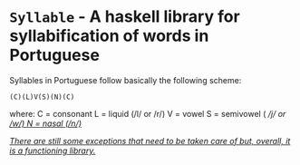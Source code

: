 # `Syllable` - A haskell library for syllabification of words in Portuguese

Syllables in Portuguese follow basically the following scheme:

    (C)(L)V(S)(N)(C)

where:
    C = consonant
    L = liquid (/l/ or /r/)
    V = vowel
    S = semivowel (<i> /j/ or <u> /w/)
    N = nasal (/n/)

There are still some exceptions that need to be taken care of but, overall, it is a functioning library.